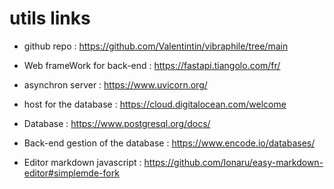 # utils links

- github repo : <https://github.com/Valentintin/vibraphile/tree/main>
- Web frameWork for back-end : <https://fastapi.tiangolo.com/fr/>
- asynchron server : <https://www.uvicorn.org/>

- host for the database : <https://cloud.digitalocean.com/welcome>
- Database : <https://www.postgresql.org/docs/>
- Back-end gestion of the database : <https://www.encode.io/databases/>

- Editor markdown javascript : <https://github.com/Ionaru/easy-markdown-editor#simplemde-fork>